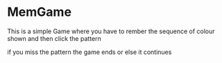 # MemGame

This is a simple Game where you have to rember the sequence of colour shown and then click the pattern

if you miss the pattern the game ends or else it continues
